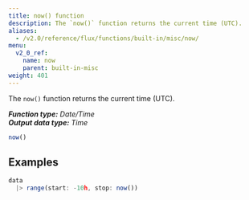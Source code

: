 ```yaml
---
title: now() function
description: The `now()` function returns the current time (UTC).
aliases:
  - /v2.0/reference/flux/functions/built-in/misc/now/
menu:
  v2_0_ref:
    name: now
    parent: built-in-misc
weight: 401
---
```


The `now()` function returns the current time (UTC).

_**Function type:** Date/Time_  
_**Output data type:** Time_

```js
now()
```

## Examples
```js
data
  |> range(start: -10h, stop: now())
```
